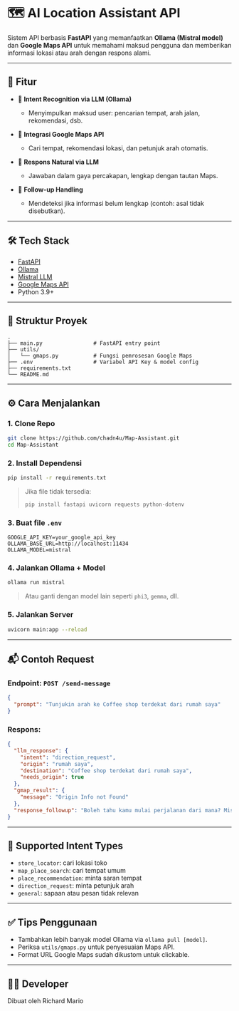 # 🗺️ AI Location Assistant API

Sistem API berbasis **FastAPI** yang memanfaatkan **Ollama (Mistral model)** dan **Google Maps API** untuk memahami maksud pengguna dan memberikan informasi lokasi atau arah dengan respons alami.

---

## 🚀 Fitur

- 🎯 **Intent Recognition via LLM (Ollama)**

  - Menyimpulkan maksud user: pencarian tempat, arah jalan, rekomendasi, dsb.

- 📍 **Integrasi Google Maps API**

  - Cari tempat, rekomendasi lokasi, dan petunjuk arah otomatis.

- 🤖 **Respons Natural via LLM**

  - Jawaban dalam gaya percakapan, lengkap dengan tautan Maps.

- 🔁 **Follow-up Handling**
  - Mendeteksi jika informasi belum lengkap (contoh: asal tidak disebutkan).

---

## 🛠️ Tech Stack

- [FastAPI](https://fastapi.tiangolo.com/)
- [Ollama](https://ollama.com/)
- [Mistral LLM](https://ollama.com/library/mistral)
- [Google Maps API](https://console.cloud.google.com/)
- Python 3.9+

---

## 📁 Struktur Proyek

```
.
├── main.py                # FastAPI entry point
├── utils/
│   └── gmaps.py           # Fungsi pemrosesan Google Maps
├── .env                   # Variabel API Key & model config
├── requirements.txt
└── README.md
```

---

## ⚙️ Cara Menjalankan

### 1. Clone Repo

```bash
git clone https://github.com/chadn4u/Map-Assistant.git
cd Map-Assistant
```

### 2. Install Dependensi

```bash
pip install -r requirements.txt
```

> Jika file tidak tersedia:
>
> ```bash
> pip install fastapi uvicorn requests python-dotenv
> ```

### 3. Buat file `.env`

```
GOOGLE_API_KEY=your_google_api_key
OLLAMA_BASE_URL=http://localhost:11434
OLLAMA_MODEL=mistral
```

### 4. Jalankan Ollama + Model

```bash
ollama run mistral
```

> Atau ganti dengan model lain seperti `phi3`, `gemma`, dll.

### 5. Jalankan Server

```bash
uvicorn main:app --reload
```

---

## 📬 Contoh Request

### Endpoint: `POST /send-message`

```json
{
  "prompt": "Tunjukin arah ke Coffee shop terdekat dari rumah saya"
}
```

### Respons:

```json
{
  "llm_response": {
    "intent": "direction_request",
    "origin": "rumah saya",
    "destination": "Coffee shop terdekat dari rumah saya",
    "needs_origin": true
  },
  "gmap_result": {
    "message": "Origin Info not Found"
  },
  "response_followup": "Boleh tahu kamu mulai perjalanan dari mana? Misalnya 'Galaxy Bekasi'."
}
```

---

## 🔁 Supported Intent Types

- `store_locator`: cari lokasi toko
- `map_place_search`: cari tempat umum
- `place_recommendation`: minta saran tempat
- `direction_request`: minta petunjuk arah
- `general`: sapaan atau pesan tidak relevan

---

## ✅ Tips Penggunaan

- Tambahkan lebih banyak model Ollama via `ollama pull [model]`.
- Periksa `utils/gmaps.py` untuk penyesuaian Maps API.
- Format URL Google Maps sudah dikustom untuk clickable.

---

## 👨‍💻 Developer

Dibuat oleh Richard Mario
